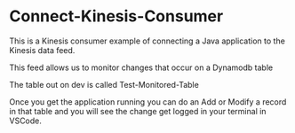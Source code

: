 # Connect-Kinesis-Consumer

This is a Kinesis consumer example of connecting a Java application to the Kinesis data feed.

This feed allows us to monitor changes that occur on a Dynamodb table

The table out on dev is called Test-Monitored-Table

Once you get the application running you can do an Add or Modify a record in that table and you will see the change get logged in your terminal in VSCode.
